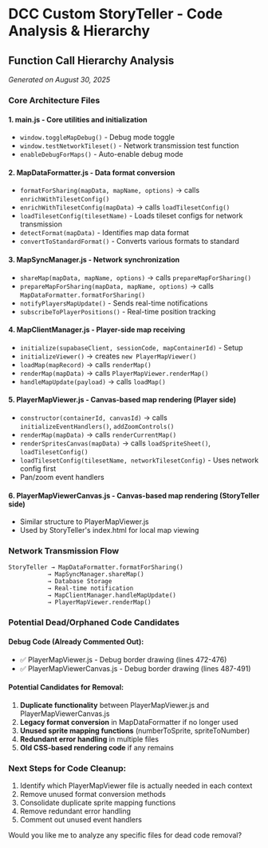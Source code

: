 # DCC Custom StoryTeller - Code Analysis & Hierarchy

## Function Call Hierarchy Analysis
*Generated on August 30, 2025*

### Core Architecture Files

#### 1. **main.js** - Core utilities and initialization
- `window.toggleMapDebug()` - Debug mode toggle
- `window.testNetworkTileset()` - Network transmission test function
- `enableDebugForMaps()` - Auto-enable debug mode

#### 2. **MapDataFormatter.js** - Data format conversion
- `formatForSharing(mapData, mapName, options)` → calls `enrichWithTilesetConfig()`
- `enrichWithTilesetConfig(mapData)` → calls `loadTilesetConfig()`
- `loadTilesetConfig(tilesetName)` - Loads tileset configs for network transmission
- `detectFormat(mapData)` - Identifies map data format
- `convertToStandardFormat()` - Converts various formats to standard

#### 3. **MapSyncManager.js** - Network synchronization
- `shareMap(mapData, mapName, options)` → calls `prepareMapForSharing()`
- `prepareMapForSharing(mapData, mapName, options)` → calls `MapDataFormatter.formatForSharing()`
- `notifyPlayersMapUpdate()` - Sends real-time notifications
- `subscribeToPlayerPositions()` - Real-time position tracking

#### 4. **MapClientManager.js** - Player-side map receiving
- `initialize(supabaseClient, sessionCode, mapContainerId)` - Setup
- `initializeViewer()` → creates `new PlayerMapViewer()`
- `loadMap(mapRecord)` → calls `renderMap()`
- `renderMap(mapData)` → calls `PlayerMapViewer.renderMap()`
- `handleMapUpdate(payload)` → calls `loadMap()`

#### 5. **PlayerMapViewer.js** - Canvas-based map rendering (Player side)
- `constructor(containerId, canvasId)` → calls `initializeEventHandlers()`, `addZoomControls()`
- `renderMap(mapData)` → calls `renderCurrentMap()`
- `renderSpritesCanvas(mapData)` → calls `loadSpriteSheet()`, `loadTilesetConfig()`
- `loadTilesetConfig(tilesetName, networkTilesetConfig)` - Uses network config first
- Pan/zoom event handlers

#### 6. **PlayerMapViewerCanvas.js** - Canvas-based map rendering (StoryTeller side)
- Similar structure to PlayerMapViewer.js
- Used by StoryTeller's index.html for local map viewing

### Network Transmission Flow
```
StoryTeller → MapDataFormatter.formatForSharing()
           → MapSyncManager.shareMap()
           → Database Storage
           → Real-time notification
           → MapClientManager.handleMapUpdate()
           → PlayerMapViewer.renderMap()
```

### Potential Dead/Orphaned Code Candidates

#### Debug Code (Already Commented Out):
- ✅ PlayerMapViewer.js - Debug border drawing (lines 472-476)
- ✅ PlayerMapViewerCanvas.js - Debug border drawing (lines 487-491)

#### Potential Candidates for Removal:
1. **Duplicate functionality** between PlayerMapViewer.js and PlayerMapViewerCanvas.js
2. **Legacy format conversion** in MapDataFormatter if no longer used
3. **Unused sprite mapping functions** (numberToSprite, spriteToNumber)
4. **Redundant error handling** in multiple files
5. **Old CSS-based rendering code** if any remains

### Next Steps for Code Cleanup:
1. Identify which PlayerMapViewer file is actually needed in each context
2. Remove unused format conversion methods
3. Consolidate duplicate sprite mapping functions
4. Remove redundant error handling
5. Comment out unused event handlers

Would you like me to analyze any specific files for dead code removal?
